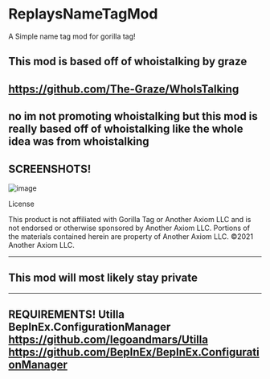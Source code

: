 # ReplaysNameTagMod
A Simple name tag mod for gorilla tag!

This mod is based off of whoistalking by graze
--------------------------
https://github.com/The-Graze/WhoIsTalking
--------------------------

no im not promoting whoistalking but this mod is really based off of whoistalking
like the whole idea was from whoistalking
--------------------------
SCREENSHOTS!
--------------------------
![image](https://i.ibb.co/QmMrD5v/23-07-29-09-00-50-16.png)

License

This product is not affiliated with Gorilla Tag or Another Axiom LLC and is not endorsed or otherwise sponsored by Another Axiom LLC. Portions of the materials contained herein are property of Another Axiom LLC. ©2021 Another Axiom LLC.

--------------------------
This mod will most likely stay private
--------------------------

--------------------------
REQUIREMENTS!
Utilla
BepInEx.ConfigurationManager
https://github.com/legoandmars/Utilla
https://github.com/BepInEx/BepInEx.ConfigurationManager
--------------------------
